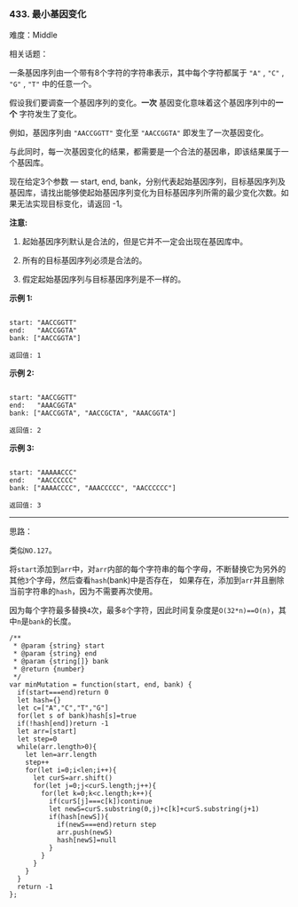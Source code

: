 ### 433. 最小基因变化

难度：Middle

相关话题：

一条基因序列由一个带有8个字符的字符串表示，其中每个字符都属于  `"A"` ,  `"C"` ,  `"G"` ,  `"T"` 中的任意一个。



假设我们要调查一个基因序列的变化。**一次** 基因变化意味着这个基因序列中的**一个** 字符发生了变化。



例如，基因序列由 `"AACCGGTT"` 变化至 `"AACCGGTA"` 即发生了一次基因变化。



与此同时，每一次基因变化的结果，都需要是一个合法的基因串，即该结果属于一个基因库。



现在给定3个参数 &mdash; start, end, bank，分别代表起始基因序列，目标基因序列及基因库，请找出能够使起始基因序列变化为目标基因序列所需的最少变化次数。如果无法实现目标变化，请返回 -1。



**注意:** 




1. 起始基因序列默认是合法的，但是它并不一定会出现在基因库中。

2. 所有的目标基因序列必须是合法的。

3. 假定起始基因序列与目标基因序列是不一样的。





**示例 1:** 





```

start: "AACCGGTT"
end:   "AACCGGTA"
bank: ["AACCGGTA"]

返回值: 1

```


**示例 2:** 





```

start: "AACCGGTT"
end:   "AAACGGTA"
bank: ["AACCGGTA", "AACCGCTA", "AAACGGTA"]

返回值: 2

```


**示例 3:** 





```

start: "AAAAACCC"
end:   "AACCCCCC"
bank: ["AAAACCCC", "AAACCCCC", "AACCCCCC"]

返回值: 3

```



-----

思路：

类似`NO.127`。

将`start`添加到`arr`中，对`arr`内部的每个字符串的每个字母，不断替换它为另外的其他`3`个字母，然后查看`hash`(bank)中是否存在，
如果存在，添加到`arr`并且删除当前字符串的`hash`，因为不需要再次使用。

因为每个字符最多替换`4`次，最多`8`个字符，因此时间复杂度是`O(32*n)==O(n)`，其中`n`是`bank`的长度。


```
/**
 * @param {string} start
 * @param {string} end
 * @param {string[]} bank
 * @return {number}
 */
var minMutation = function(start, end, bank) {
  if(start===end)return 0
  let hash={}
  let c=["A","C","T","G"]
  for(let s of bank)hash[s]=true
  if(!hash[end])return -1
  let arr=[start]
  let step=0
  while(arr.length>0){
    let len=arr.length
    step++
    for(let i=0;i<len;i++){
      let curS=arr.shift()
      for(let j=0;j<curS.length;j++){
        for(let k=0;k<c.length;k++){
          if(curS[j]===c[k])continue
          let newS=curS.substring(0,j)+c[k]+curS.substring(j+1)
          if(hash[newS]){
            if(newS===end)return step
            arr.push(newS)
            hash[newS]=null
          }
        }
      }
    }
  }
  return -1
};



```

